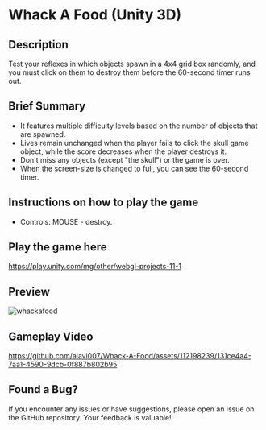 # Whack A Food (Unity 3D)

## Description

Test your reflexes in which objects spawn in a 4x4 grid box randomly, and you must click on them to destroy them before the 60-second timer runs out. 

## Brief Summary

- It features multiple difficulty levels based on the number of objects that are spawned.
- Lives remain unchanged when the player fails to click the skull game object, while the score decreases when the player destroys it.
- Don't miss any objects (except "the skull") or the game is over.
- When the screen-size is changed to full, you can see the 60-second timer.

## Instructions on how to play the game

- Controls: MOUSE - destroy.

## Play the game here

https://play.unity.com/mg/other/webgl-projects-11-1

## Preview

![whackafood](https://github.com/alavi007/Whack-A-Food/assets/112198239/5dc2e410-4590-4c01-ad07-8af16a2b69de)

## Gameplay Video

https://github.com/alavi007/Whack-A-Food/assets/112198239/131ce4a4-7aa1-4590-9dcb-0f887b802b95

## Found a Bug?

If you encounter any issues or have suggestions, please open an issue on the GitHub repository. Your feedback is valuable!
